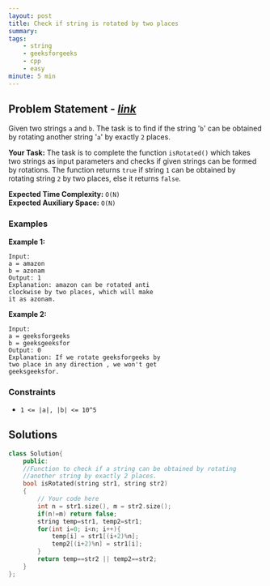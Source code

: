 ```yaml
---
layout: post
title: Check if string is rotated by two places     
summary:
tags:
    - string
    - geeksforgeeks
    - cpp
    - easy
minute: 5 min
---
```


## Problem Statement - [*link*](https://practice.geeksforgeeks.org/problems/check-if-string-is-rotated-by-two-places-1587115620/0/)  

Given two strings `a` and `b`. The task is to find if the string '`b`' can be obtained by rotating another string '`a`' by exactly `2` places.


**Your Task:** 
The task is to complete the function `isRotated()` which takes two strings as input parameters and checks if given strings can be formed by rotations. The function returns `true` if string `1` can be obtained by rotating string `2` by two places, else it returns `false`.


**Expected Time Complexity:** `O(N)`  
**Expected Auxiliary Space:** `O(N)`

### Examples

**Example 1:**   
```
Input:
a = amazon
b = azonam
Output: 1
Explanation: amazon can be rotated anti
clockwise by two places, which will make
it as azonam.
```

**Example 2:**   
```
Input:
a = geeksforgeeks
b = geeksgeeksfor
Output: 0
Explanation: If we rotate geeksforgeeks by
two place in any direction , we won't get
geeksgeeksfor.
```

### Constraints

+ `1 <= |a|, |b| <= 10^5`

## Solutions

```cpp
class Solution{
    public:
    //Function to check if a string can be obtained by rotating
    //another string by exactly 2 places.
    bool isRotated(string str1, string str2)
    {
        // Your code here
        int n = str1.size(), m = str2.size();
        if(n!=m) return false;
        string temp=str1, temp2=str1;
        for(int i=0; i<n; i++){
            temp[i] = str1[(i+2)%n];  
            temp2[(i+2)%n] = str1[i];
        }
        return temp==str2 || temp2==str2;    
    }
};
```

